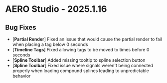 # AERO Studio - 2025.1.16

## Bug Fixes

- [**Partial Render**] Fixed an issue that would cause the partial render to fail when placing a tag below 0 seconds
- [**Timeline Tags**] Fixed allowing tags to be moved to times before 0 seconds
- [**Spline Toolbar**] Added missing tooltip to spline selection button
- [**Spline Toolbar**] Fixed issue where signals weren't being connected properly when loading compound splines leading to unpredictable behavior
